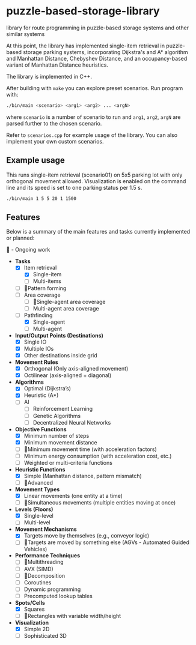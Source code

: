 # puzzle-based-storage-library
library for route programming in puzzle-based storage systems and other similar systems

At this point, the library has implemented single-item retrieval in puzzle-based storage parking systems, incorporating Dijkstra's and A* algorithm and Manhattan Distance, Chebyshev Distance, and an occupancy-based variant of Manhattan Distance heuristics.

The library is implemented in C++.

After building with `make` you can explore preset scenarios. Run program with:

```bash
./bin/main <scenario> <arg1> <arg2> ... <argN>
```

where `scenario` is a number of scenario to run and `arg1`, `arg2`, `argN` are parsed further to the chosen scenario.

Refer to `scenarios.cpp` for example usage of the library. You can also implement your own custom scenarios.

## Example usage

This runs single-item retrieval (scenario01) on 5x5 parking lot with only orthogonal movement allowed. Visualization is enabled on the command line and its speed is set to one parking status per 1.5 s.

```bash
./bin/main 1 5 5 20 1 1500
```

## Features

Below is a summary of the main features and tasks currently implemented or planned:

🔄 - Ongoing work

- **Tasks**  
  - [x] Item retrieval  
    - [x] Single-item  
    - [ ] Multi-items  
  - [ ] 🔄Pattern forming  
  - [ ] Area coverage  
    - [ ] 🔄Single-agent area coverage  
    - [ ] Multi-agent area coverage  
  - [ ] Pathfinding  
    - [x] Single-agent  
    - [ ] Multi-agent  

- **Input/Output Points (Destinations)**  
  - [x] Single IO  
  - [x] Multiple IOs  
  - [x] Other destinations inside grid  

- **Movement Rules**  
  - [x] Orthogonal (Only axis-aligned movement)  
  - [x] Octilinear (axis-aligned + diagonal)  

- **Algorithms**  
  - [x] Optimal (Dijkstra’s)  
  - [x] Heuristic (A*)  
  - [ ] AI  
    - [ ] Reinforcement Learning  
    - [ ] Genetic Algorithms  
    - [ ] Decentralized Neural Networks  

- **Objective Functions**  
  - [x] Minimum number of steps  
  - [x] Minimum movement distance  
  - [ ] 🔄Minimum movement time (with acceleration factors)  
  - [ ] Minimum energy consumption (with acceleration cost, etc.)  
  - [ ] Weighted or multi-criteria functions  

- **Heuristic Functions**  
  - [x] Simple (Manhattan distance, pattern mismatch)  
  - [ ] 🔄Advanced  

- **Movement Types**  
  - [x] Linear movements (one entity at a time)  
  - [ ] 🔄Simultaneous movements (multiple entities moving at once)  

- **Levels (Floors)**  
  - [x] Single-level  
  - [ ] Multi-level  

- **Movement Mechanisms**  
  - [x] Targets move by themselves (e.g., conveyor logic)  
  - [ ] 🔄Targets are moved by something else (AGVs - Automated Guided Vehicles)  

- **Performance Techniques**  
  - [ ] 🔄Multithreading  
  - [ ] AVX (SIMD)  
  - [ ] 🔄Decomposition  
  - [ ] Coroutines  
  - [ ] Dynamic programming  
  - [ ] Precomputed lookup tables  

- **Spots/Cells**  
  - [x] Squares  
  - [ ] 🔄Rectangles with variable width/height  

- **Visualization**  
  - [x] Simple 2D  
  - [ ] Sophisticated 3D

